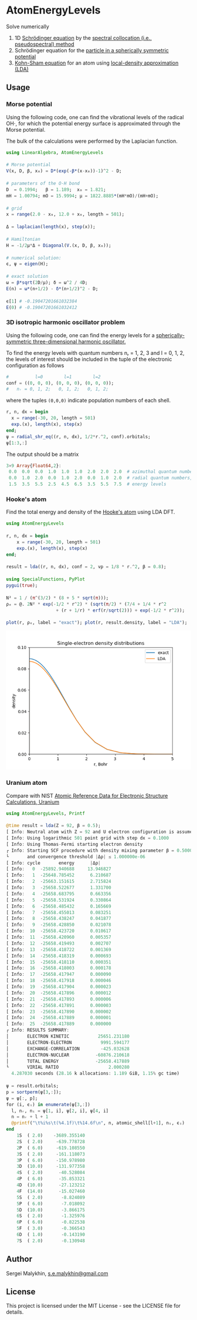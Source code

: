 # AtomEnergyLevels

Solve numerically

 1. 1D [Schrödinger equation](https://en.wikipedia.org/wiki/Schr%C3%B6dinger_equation) by the [spectral collocation (i.e., pseudospectral) method](https://en.wikipedia.org/wiki/Collocation_method)
 2. Schrödinger equation for the [particle in a spherically symmetric potential](https://en.wikipedia.org/wiki/Particle_in_a_spherically_symmetric_potential)
 3. [Kohn-Sham equation](https://en.wikipedia.org/wiki/Kohn%E2%80%93Sham_equations) for an atom using [local-density approximation (LDA)](https://en.wikipedia.org/wiki/Local-density_approximation)

## Usage

### Morse potential

Using the following code, one can find the vibrational levels of the radical OH⋅,
for which the potential energy surface is approximated through the Morse potential.

The bulk of the calculations were performed by the Laplacian function.

```julia
using LinearAlgebra, AtomEnergyLevels  

# Morse potential
V(x, D, β, x₀) = D*(exp(-β*(x-x₀))-1)^2 - D;  

# parameters of the O-H bond
D  = 0.1994;   β = 1.189;  x₀ = 1.821;
mH = 1.00794; mO = 15.9994; μ = 1822.8885*(mH*mO)/(mH+mO);  

# grid
x = range(2.0 - x₀, 12.0 + x₀, length = 501);

Δ = laplacian(length(x), step(x));  

# Hamiltonian
H = -1/2μ*Δ + Diagonal(V.(x, D, β, x₀));

# numerical solution:
ϵ, ψ = eigen(H);                      

# exact solution
ω = β*sqrt(2D/μ); δ = ω^2 / 4D;  
E(n) = ω*(n+1/2) - δ*(n+1/2)^2 - D;

ϵ[1] # -0.19047201661032384
E(0) # -0.19047201661032412  
```
### 3D isotropic harmonic oscillator problem

Using the following code, one can find the energy levels for a
[spherically-symmetric three-dimensional harmonic oscillator.](https://en.wikipedia.org/wiki/Quantum_harmonic_oscillator#Example:_3D_isotropic_harmonic_oscillator)

To find the energy levels with quantum numbers nᵣ = 1, 2, 3 and l = 0, 1, 2,
the levels of interest should be included in the tuple of the
electronic configuration as follows
```julia
#          l=0        l=1        l=2
conf = ((0, 0, 0), (0, 0, 0), (0, 0, 0));
#   nᵣ = 0, 1, 2;   0, 1, 2;   0, 1, 2;  
```
where the tuples `(0,0,0)` indicate population numbers of each shell.
```julia
r, n, dx = begin
  x = range(-30, 20, length = 501)
  exp.(x), length(x), step(x)
end;
ψ = radial_shr_eq((r, n, dx), 1/2*r.^2, conf).orbitals;
ψ[1:3,:]
```
The output should be a matrix
```julia
3×9 Array{Float64,2}:
 0.0  0.0  0.0  1.0  1.0  1.0  2.0  2.0  2.0  # azimuthal quantum numbers, l
 0.0  1.0  2.0  0.0  1.0  2.0  0.0  1.0  2.0  # radial quantum numbers, nᵣ
 1.5  3.5  5.5  2.5  4.5  6.5  3.5  5.5  7.5  # energy levels
```
### Hooke's atom

Find the total energy and density of the [Hooke's atom](https://en.wikipedia.org/wiki/Hooke's_atom) using LDA DFT.

```julia
using AtomEnergyLevels

r, n, dx = begin
    x = range(-30, 20, length = 501)
    exp.(x), length(x), step(x)
end;

result = lda((r, n, dx), conf = 2, vp = 1/8 * r.^2, β = 0.8);

using SpecialFunctions, PyPlot
pygui(true);

N² = 1 / (π^(3/2) * (8 + 5 * sqrt(π)));
ρₑ = @. 2N² * exp(-1/2 * r^2) * (sqrt(π/2) * (7/4 + 1/4 * r^2
                   + (r + 1/r) * erf(r/sqrt(2))) + exp(-1/2 * r^2));

plot(r, ρₑ, label = "exact"); plot(r, result.density, label = "LDA");
```

![Comparison of the exact Hooke's atom density with LDA numerical result](./hooke_atom_density.png)

### Uranium atom

Compare with NIST [Atomic Reference Data for Electronic Structure
Calculations, Uranium](https://www.nist.gov/pml/atomic-reference-data-electronic-structure-calculations/atomic-reference-data-electronic-7-90)

```julia
using AtomEnergyLevels, Printf

@time result = lda(Z = 92, β = 0.5);
[ Info: Neutral atom with Z = 92 and U electron configuration is assumed.
[ Info: Using logarithmic 501 point grid with step dx = 0.1000
[ Info: Using Thomas-Fermi starting electron density
┌ Info: Starting SCF procedure with density mixing parameter β = 0.5000
└       and convergence threshold |Δρ| ≤ 1.000000e-06
[ Info: cycle       energy      |Δρ|
[ Info:   0  -25892.940688     13.946827
[ Info:   1  -25648.785452      6.210687
[ Info:   2  -25663.151615      2.715824
[ Info:   3  -25658.522677      1.331700
[ Info:   4  -25658.683795      0.663356
[ Info:   5  -25658.531924      0.330864
[ Info:   6  -25658.485432      0.165669
[ Info:   7  -25658.455013      0.083251
[ Info:   8  -25658.438247      0.041877
[ Info:   9  -25658.428850      0.021078
[ Info:  10  -25658.423720      0.010617
[ Info:  11  -25658.420960      0.005357
[ Info:  12  -25658.419493      0.002707
[ Info:  13  -25658.418722      0.001369
[ Info:  14  -25658.418319      0.000693
[ Info:  15  -25658.418110      0.000351
[ Info:  16  -25658.418003      0.000178
[ Info:  17  -25658.417947      0.000090
[ Info:  18  -25658.417918      0.000046
[ Info:  19  -25658.417904      0.000023
[ Info:  20  -25658.417896      0.000012
[ Info:  21  -25658.417893      0.000006
[ Info:  22  -25658.417891      0.000003
[ Info:  23  -25658.417890      0.000002
[ Info:  24  -25658.417889      0.000001
[ Info:  25  -25658.417889      0.000000
┌ Info: RESULTS SUMMARY:
│       ELECTRON KINETIC           25651.231180
│       ELECTRON-ELECTRON           9991.594177
│       EXCHANGE-CORRELATION        -425.032628
│       ELECTRON-NUCLEAR          -60876.210618
│       TOTAL ENERGY              -25658.417889
└       VIRIAL RATIO                   2.000280
  4.287030 seconds (28.16 k allocations: 1.189 GiB, 1.15% gc time)

ψ = result.orbitals;
p = sortperm(ψ[3,:]);
ψ = ψ[:, p];
for (i, ϵᵢ) in enumerate(ψ[3,:])
  l, nᵣ, nᵢ = ψ[1, i], ψ[2, i], ψ[4, i]
  n = nᵣ + l + 1
  @printf("\t%i%s\t(%4.1f)\t%14.6f\n", n, atomic_shell[l+1], nᵢ, ϵᵢ)
end
    1S  ( 2.0)    -3689.355140
    2S  ( 2.0)     -639.778728
    2P  ( 6.0)     -619.108550
    3S  ( 2.0)     -161.118073
    3P  ( 6.0)     -150.978980
    3D  (10.0)     -131.977358
    4S  ( 2.0)      -40.528084
    4P  ( 6.0)      -35.853321
    4D  (10.0)      -27.123212
    4F  (14.0)      -15.027460
    5S  ( 2.0)       -8.824089
    5P  ( 6.0)       -7.018092
    5D  (10.0)       -3.866175
    6S  ( 2.0)       -1.325976
    6P  ( 6.0)       -0.822538
    5F  ( 3.0)       -0.366543
    6D  ( 1.0)       -0.143190
    7S  ( 2.0)       -0.130948
```

## Author

Sergei Malykhin, s.e.malykhin@gmail.com

## License

This project is licensed under the MIT License - see the LICENSE file for
details.
